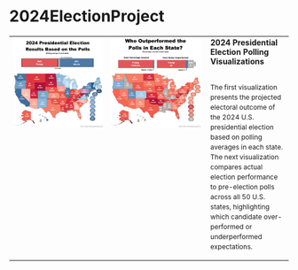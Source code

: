 # 2024ElectionProject

<table style="table-layout: auto; width: 100%;">
  <tr>
    <!-- Image 1 -->
    <td align="center" valign="top">
      <img src="2024ElectionProject_P1.png" style="max-height: 300px;" />
    </td>
    <!-- Image 2 -->
    <td align="center" valign="top">
      <img src="2024ElectionProject_P2.png" style="max-height: 300px;" />
    </td>
    <!-- Text Column -->
    <td align="left" valign="top" style="width: 30%; padding-left: 10px;">
      <div>
        <strong>2024 Presidential Election Polling Visualizations</strong>
        <p style="font-size: 12px; line-height: 1.5;">
          <br>
          The first visualization presents the projected electoral outcome of the 2024 U.S. presidential election based on polling averages in each state. The next visualization 
          compares actual election performance to pre-election polls across all 50 U.S. states, highlighting which candidate over-performed or underperformed expectations.
        </p>
      </div>
    </td>
  </tr>
</table>



